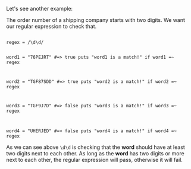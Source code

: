 Let's see another example:

The order number of a
shipping company starts with
two digits.
We want our regular expression
to check that.

<Editor lang="ruby">
<code>
regex = /\d\d/

word1 = "76PEJRT"  #=> true
puts "word1 is a match!" if word1 =~ regex

word2 = "TGF87SDD" #=> true
puts "word2 is a match!" if word2 =~ regex

word3 = "TGF9J7D"  #=> false
puts "word3 is a match!" if word3 =~ regex

word4 = "UHERJED"  #=> false
puts "word4 is a match!" if word4 =~ regex
</code>
</Editor>

As we can see above `\d\d`
is checking that the
**word** should have at least two digits
next to each other.
As long as the **word**
has two digits or more next to each
other, the regular expression
will pass, otherwise it will fail.